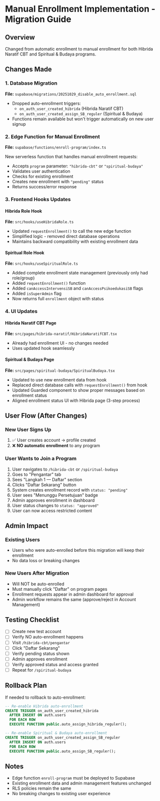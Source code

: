 # Manual Enrollment Implementation - Migration Guide

## Overview
Changed from automatic enrollment to manual enrollment for both Hibrida Naratif CBT and Spiritual & Budaya programs.

## Changes Made

### 1. Database Migration
**File:** `supabase/migrations/20251029_disable_auto_enrollment.sql`

- Dropped auto-enrollment triggers:
  - `on_auth_user_created_hibrida` (Hibrida Naratif CBT)
  - `on_auth_user_created_assign_SB_reguler` (Spiritual & Budaya)
- Functions remain available but won't trigger automatically on new user signup

### 2. Edge Function for Manual Enrollment
**File:** `supabase/functions/enroll-program/index.ts`

New serverless function that handles manual enrollment requests:
- Accepts `program` parameter: `"hibrida-cbt"` or `"spiritual-budaya"`
- Validates user authentication
- Checks for existing enrollment
- Creates new enrollment with `"pending"` status
- Returns success/error response

### 3. Frontend Hooks Updates

#### Hibrida Role Hook
**File:** `src/hooks/useHibridaRole.ts`

- Updated `requestEnrollment()` to call the new edge function
- Simplified logic - removed direct database operations
- Maintains backward compatibility with existing enrollment data

#### Spiritual Role Hook  
**File:** `src/hooks/useSpiritualRole.ts`

- Added complete enrollment state management (previously only had role/group)
- Added `requestEnrollment()` function
- Added `canAccessIntervensiSB` and `canAccessPsikoedukasiSB` flags
- Added `isSuperAdmin` flag
- Now returns full `enrollment` object with status

### 4. UI Updates

#### Hibrida Naratif CBT Page
**File:** `src/pages/hibrida-naratif/HibridaNaratifCBT.tsx`

- Already had enrollment UI - no changes needed
- Uses updated hook seamlessly

#### Spiritual & Budaya Page
**File:** `src/pages/spiritual-budaya/SpiritualBudaya.tsx`

- Updated to use new enrollment data from hook
- Replaced direct database calls with `requestEnrollment()` from hook
- Updated Guarded component to show proper messages based on enrollment status
- Aligned enrollment status UI with Hibrida page (3-step process)

## User Flow (After Changes)

### New User Signs Up
1. ✅ User creates account → profile created
2. ❌ **NO automatic enrollment** to any program

### User Wants to Join a Program
1. User navigates to `/hibrida-cbt` or `/spiritual-budaya`
2. Goes to "Pengantar" tab
3. Sees "Langkah 1 — Daftar" section
4. Clicks "Daftar Sekarang" button
5. System creates enrollment record with `status: "pending"`
6. User sees "Menunggu Persetujuan" badge
7. Admin approves enrollment in dashboard
8. User status changes to `status: "approved"`
9. User can now access restricted content

## Admin Impact

### Existing Users
- Users who were auto-enrolled before this migration will keep their enrollment
- No data loss or breaking changes

### New Users After Migration
- Will NOT be auto-enrolled
- Must manually click "Daftar" on program pages
- Enrollment requests appear in admin dashboard for approval
- Admin workflow remains the same (approve/reject in Account Management)

## Testing Checklist

- [ ] Create new test account
- [ ] Verify NO auto-enrollment happens
- [ ] Visit `/hibrida-cbt/pengantar`
- [ ] Click "Daftar Sekarang"
- [ ] Verify pending status shown
- [ ] Admin approves enrollment
- [ ] Verify approved status and access granted
- [ ] Repeat for `/spiritual-budaya`

## Rollback Plan

If needed to rollback to auto-enrollment:

```sql
-- Re-enable Hibrida auto-enrollment
CREATE TRIGGER on_auth_user_created_hibrida
  AFTER INSERT ON auth.users
  FOR EACH ROW
  EXECUTE FUNCTION public.auto_assign_hibrida_reguler();

-- Re-enable Spiritual & Budaya auto-enrollment
CREATE TRIGGER on_auth_user_created_assign_SB_reguler
  AFTER INSERT ON auth.users
  FOR EACH ROW
  EXECUTE FUNCTION public.auto_assign_SB_reguler();
```

## Notes

- Edge function `enroll-program` must be deployed to Supabase
- Existing enrollment data and admin management features unchanged
- RLS policies remain the same
- No breaking changes to existing user experience
